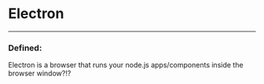 # Electron
****
### Defined:
Electron is a browser that runs your node.js apps/components inside the browser window?!?
